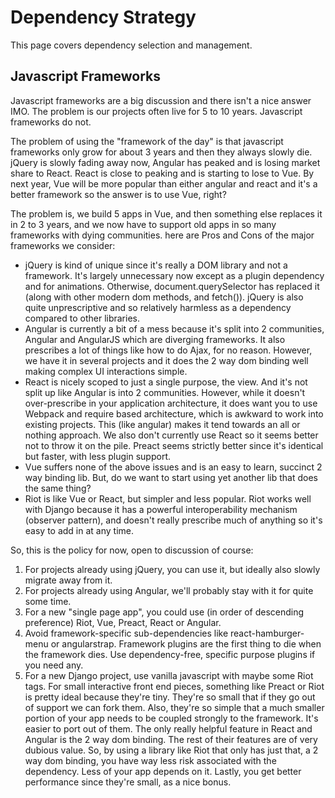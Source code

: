 # Dependency Strategy

This page covers dependency selection and management.

## Javascript Frameworks

Javascript frameworks are a big discussion and there isn't a nice answer IMO. The problem is our projects often live for 5 to 10 years. Javascript frameworks do not.

The problem of using the "framework of the day" is that javascript frameworks only grow for about 3 years and then they always slowly die. jQuery is slowly fading away now, Angular has peaked and is losing market share to React. React is close to peaking and is starting to lose to Vue. By next year, Vue will be more popular than either angular and react and it's a better framework so the answer is to use Vue, right?

The problem is, we build 5 apps in Vue, and then something else replaces it in 2 to 3 years, and we now have to support old apps in so many frameworks with dying communities. here are Pros and Cons of the major frameworks we consider:

  * jQuery is kind of unique since it's really a DOM library and not a framework. It's largely unnecessary now except as a plugin dependency and for animations. Otherwise, document.querySelector has replaced it (along with other modern dom methods, and fetch()). jQuery is also quite unprescriptive and so relatively harmless as a dependency compared to other libraries.
  * Angular is currently a bit of a mess because it's split into 2 communities, Angular and AngularJS which are diverging frameworks. It also prescribes a lot of things like how to do Ajax, for no reason. However, we have it in several projects and it does the 2 way dom binding well making complex UI interactions simple.
  * React is nicely scoped to just a single purpose, the view. And it's not split up like Angular is into 2 communities. However, while it doesn't over-prescribe in your application architecture, it does want you to use Webpack and require based architecture, which is awkward to work into existing projects. This (like angular) makes it tend towards an all or nothing approach. We also don't currently use React so it seems better not to throw it on the pile. Preact seems strictly better since it's identical but faster, with less plugin support.
  * Vue suffers none of the above issues and is an easy to learn, succinct 2 way binding lib. But, do we want to start using yet another lib that does the same thing?
  * Riot is like Vue or React, but simpler and less popular. Riot works well with Django because it has a powerful interoperability mechanism (observer pattern), and doesn't really prescribe much of anything so it's easy to add in at any time.

So, this is the policy for now, open to discussion of course:

1. For projects already using jQuery, you can use it, but ideally also slowly migrate away from it.
2. For projects already using Angular, we'll probably stay with it for quite some time.
3. For a new "single page app", you could use (in order of descending preference) Riot, Vue, Preact, React or Angular.
4. Avoid framework-specific sub-dependencies like react-hamburger-menu or angularstrap. Framework plugins are the first thing to die when the framework dies. Use dependency-free, specific purpose plugins if you need any.
5. For a new Django project, use vanilla javascript with maybe some Riot tags. For small interactive front end pieces, something like Preact or Riot is pretty ideal because they're tiny. They're so small that if they go out of support we can fork them. Also, they're so simple that a much smaller portion of your app needs to be coupled strongly to the framework. It's easier to port out of them. The only really helpful feature in React and Angular is the 2 way dom binding. The rest of their features are of very dubious value. So, by using a library like Riot that only has just that, a 2 way dom binding, you have way less risk associated with the dependency. Less of your app depends on it. Lastly, you get better performance since they're small, as a nice bonus.

